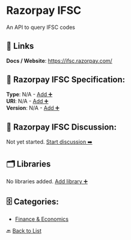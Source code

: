 # Razorpay IFSC

An API to query IFSC codes

##  🔗 Links
**Docs / Website**: https://ifsc.razorpay.com/

## 🧬 Razorpay IFSC Specification:
**Type**: N/A - [Add ➕](https://github.com/apis-list/apis-list/edit/main/apis.yaml#L16306)  
**URI**: N/A - [Add ➕](https://github.com/apis-list/apis-list/edit/main/apis.yaml#L16306)  
**Version**: N/A - [Add ➕](https://github.com/apis-list/apis-list/edit/main/apis.yaml#L16306)

## 💬 Razorpay IFSC Discussion:
Not yet started. [Start discussion ➡️](https://github.com/apis-list/apis-list/discussions/new)

## 🗂️ Libraries

No libraries added. [Add library ➕](https://github.com/apis-list/apis-list/edit/main/apis.yaml#L16306)    


## 🗄️ Categories:
- [Finance & Economics](https://github.com/apis-list/apis-list#finance--economics-)

🔙  [Back to List](https://github.com/apis-list/apis-list)
